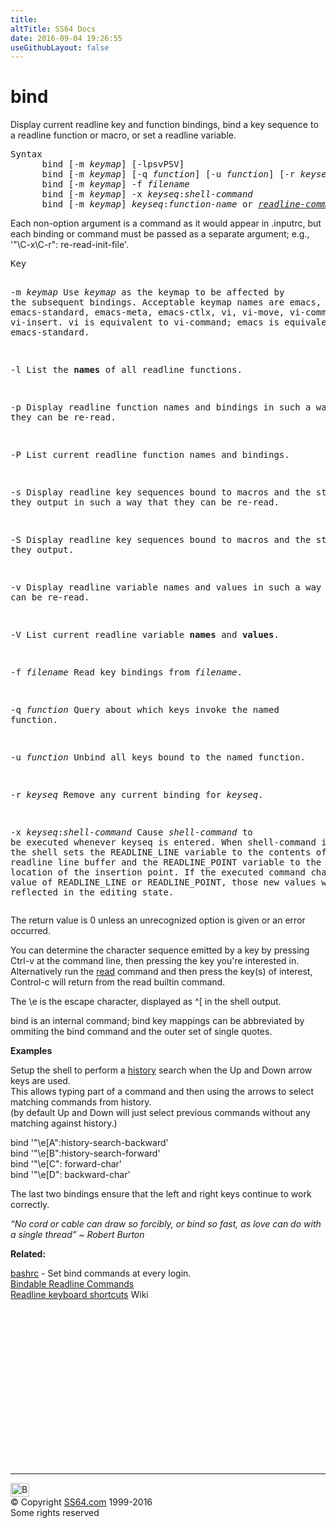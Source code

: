 ```yaml
---
title:
altTitle: SS64 Docs
date: 2016-09-04 19:26:55
useGithubLayout: false
---
```

<!-- #BeginLibraryItem "/Library/head_bash.lbi" --><!-- #EndLibraryItem -->
<h1>bind</h1> 
<p>Display current readline key and function bindings, bind a key sequence to a readline function or macro, or set a readline variable. </p>
<pre>Syntax
      bind [-m <i>keymap</i>] [-lpsvPSV] 
      bind [-m <i>keymap</i>] [-q <i>function</i>] [-u <i>function</i>] [-r <i>keyseq</i>] 
      bind [-m <i>keymap</i>] -f <i>filename</i> 
      bind [-m <i>keymap</i>] -x <i>keyseq</i>:<i>shell-command</i> 
      bind [-m <i>keymap</i>] <i>keyseq</i>:<i>function-name</i> or <i><a href="https://www.gnu.org/software/bash/manual/html_node/Bindable-Readline-Commands.html">readline-command</a></i>
</pre>
<p> Each non-option argument is a command as it would appear in <span class="code">.inputrc</span>, but each binding or command must be passed as a separate argument; e.g., <span class="code">'"\C-x\C-r": re-read-init-file'</span>. <br>
</p>
<pre>Key

   -m <i>keymap</i>    Use <i>keymap</i> as the keymap to be affected by the subsequent bindings.
                Acceptable keymap names are emacs, emacs-standard, emacs-meta, emacs-ctlx, vi,
                vi-move, vi-command, and vi-insert. vi is equivalent to vi-command;
                emacs is equivalent to emacs-standard.

   -l           List the <b>names</b> of all readline functions.

   -p           Display readline function names and bindings in such a way that they can be re-read.

   -P           List current readline function names and bindings.

   -s           Display readline key sequences bound to macros and the strings they output in such a way that
                they can be re-read.

   -S           Display readline key sequences bound to macros and the strings they output.

   -v           Display readline variable names and values in such a way that they can be re-read.

   -V           List current readline variable <b>names</b> and <b>values</b>.

   -f <i>filename</i>  Read key bindings from <i>filename</i>.

   -q <i>function</i>  Query about which keys invoke the named function.

   -u <i>function</i>  Unbind all keys bound to the named function.

   -r <i>keyseq</i>    Remove any current binding for <i>keyseq</i>.

   -x <i>keyseq</i>:<i>shell-command</i>   Cause <i>shell-command</i> to be executed whenever keyseq is entered.
                When shell-command is executed, the shell sets the READLINE_LINE variable to the
                contents of the readline line buffer and the READLINE_POINT variable to the current
                location of the insertion point. If the executed command changes the value of
                READLINE_LINE or READLINE_POINT, those new values will be reflected in the editing state.</pre>
<p> The return value is 0 unless an unrecognized option is given or an error occurred.</p>
<p>You can determine the character sequence emitted by a key by pressing <span class="code">Ctrl-v</span> at the command line, then pressing the key you're interested in. Alternatively run the <a href="read.html">read</a> command and then press the key(s) of interest, Control-c will return from the read builtin command. </p>
<p>The <span class="code">\e</span> is the escape character, displayed as <span class="code">^[</span> in the shell output. </p>
<p>bind is an internal command; bind key mappings can be abbreviated by ommiting the <span class="code">bind</span> command and the outer set of single quotes.</p>
<p><b>Examples</b></p>
<p>Setup the shell to perform a <a href="history.html">history</a> search when the Up and Down arrow keys are used. <br>
This allows typing part of a command and then using the arrows to select matching commands from history.<br>
(by default Up and Down will just select previous commands without any matching against history.)</p>
<p class="code">bind '"\e[A":history-search-backward' <br>
bind '"\e[B":history-search-forward'<br>
bind '"\e[C": forward-char'<br>
bind '"\e[D": backward-char'</p>
<p>The last two bindings ensure that the left and right keys continue to work correctly.</p>
<p class="quote"><i>“No cord or cable can draw so forcibly, or bind so fast, as love can do with a single thread” ~ Robert Burton</i></p>
<p><b>Related:</b></p>
<p><a href="syntax-bashrc.html">bashrc</a> - Set <span class="code">bind</span> commands  at every login.<br>
<a href="https://www.gnu.org/software/bash/manual/html_node/Bindable-Readline-Commands.html">Bindable Readline Commands</a><br>
<a href="https://en.wikipedia.org/wiki/GNU_Readline">Readline keyboard shortcuts</a> Wiki </p>
<!-- #BeginLibraryItem "/Library/foot_bash.lbi" --><p>
<!-- bash300 -->
<ins class="adsbygoogle" style="display:inline-block;width:300px;height:250px" data-ad-client="ca-pub-6140977852749469" data-ad-slot="4615356305"></ins>
<script>
(adsbygoogle = window.adsbygoogle || []).push({});
</script></p>
<hr>
<div id="bl" class="footer"><a href="bind.html#"><img src="../images/top.png" width="30" height="22" alt="Back to the Top"></a></div>
<div id="br" class="footer, tagline">© Copyright <a href="http://ss64.com/">SS64.com</a> 1999-2016<br>
Some rights reserved</div><!-- #EndLibraryItem -->

